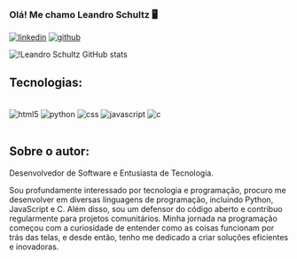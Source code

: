 

### Olá! Me chamo Leandro Schultz 🖥️ 

[![linkedin](https://img.shields.io/badge/LinkedIn-0077B5?style=for-the-badge&logo=linkedin&logoColor=white)](https://www.linkedin.com/in/leandro-schultz-aa511924)
[![github](https://img.shields.io/badge/GitHub-100000?style=for-the-badge&logo=github&logoColor=white)](https://github.com/leandroschultz84)


![!Leandro Schultz GitHub stats](https://github-readme-stats.vercel.app/api?username=leandroschultz84&show_icons=true&theme=transparent)

## Tecnologias:
<div style="display: inline_block"><br/>
  <img align="center" alt="html5" src="https://img.shields.io/badge/HTML5-E34F26?style=for-the-badge&logo=html5&logoColor=white"/>
 <img align="center" alt="python" src="https://img.shields.io/badge/Python-14354C?  style=for-the-badge&logo=python&logoColor=white"/>
 <img align="center" alt="css" src="https://img.shields.io/badge/CSS3-1572B6?style=for-the-badge&logo=css3&logoColor=white"/>
 <img align="center" alt="javascript" src="https://img.shields.io/badge/JavaScript-F7DF1E?style=for-the-badge&logo=javascript&logoColor=black"/>
 <img align="center" alt="c" src="https://img.shields.io/badge/C-00599C?style=for-the-badge&logo=c&logoColor=white"/>
<div><br/>

## Sobre o autor:
Desenvolvedor de Software e Entusiasta de Tecnologia.

Sou profundamente interessado por tecnologia e programação, procuro me desenvolver em diversas linguagens de programação, incluindo Python, JavaScript e C. 
Além disso, sou um defensor do código aberto e contribuo regularmente para projetos comunitários. Minha jornada na programação começou com a curiosidade de entender como as coisas funcionam por trás das telas, e desde então, tenho me dedicado a criar soluções eficientes e inovadoras.
